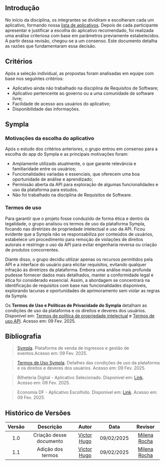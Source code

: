 ## Introdução

No início da disciplina, os integrantes se dividiram e escolheram cada um aplicativo, formando nossa [lista de aplicativos](https://requisitos-de-software.github.io/2024.2-Sympla/planejamento/aplicativo/). Depois de cada participante apresentar e justificar a escolha do aplicativo recomendado, foi realizada uma análise criteriosa com base em parâmetros previamente estabelecidos. A partir dessa revisão, chegou-se a um consenso. Este documento detalha as razões que fundamentaram essa decisão.

## Critérios

Após a seleção individual, as propostas foram analisadas em equipe com base nos seguintes critérios:

- Aplicativo ainda não trabalhado na disciplina de Requisitos de Software;
- Aplicativo pertencente ao governo ou a uma comunidade de software livre;
- Facilidade de acesso aos usuários do aplicativo;
- Disponibilidade das informações.

## Sympla

### Motivações da escolha do aplicativo
Após o estudo dos critérios anteriores, o grupo entrou em consenso para a escolha do app do Sympla e as principais motivações foram:

- Amplamente utilizado atualmente, o que garante relevância e familiaridade entre os usuários;
- Funcionalidades variadas e essenciais, que oferecem uma boa oportunidade de análise e aprendizado;
- Permissão aberta da API para exploração de algumas funcionalidades e uso da plataforma para estudos.
- Não foi trabalhado na disciplina de Requisitos de Software.

### Termos de uso
Para garantir que o projeto fosse conduzido de forma ética e dentro da legalidade, o grupo analisou os termos de uso da plataforma Sympla, focando nas diretrizes de propriedade intelectual e uso da API. Ficou evidente que a Sympla não se responsabiliza por conteúdos de usuários, estabelece um procedimento para remoção de violações de direitos autorais e restringe o uso da API para evitar engenharia reversa ou criação de produtos concorrentes.

Diante disso, o grupo decidiu utilizar apenas os recursos permitidos pela API e a interface do usuário para elicitar requisitos, evitando qualquer infração às diretrizes da plataforma. Embora uma análise mais profunda pudesse fornecer dados mais detalhados, manter a conformidade legal e ética foi considerado essencial. Assim, a abordagem se concentrará na identificação de requisitos com base nas funcionalidades disponíveis, explorando lacunas e oportunidades de aprimoramento sem violar as regras da Sympla.

Os **Termos de Uso e Políticas de Privacidade do Sympla** detalham as condições de uso da plataforma e os direitos e deveres dos usuários. Disponível em: [Termos de política de propriedade intelectual](https://termos-e-politicas.sympla.com.br/hc/pt-br/sections/360005978611-Pol%C3%ADtica-de-Propriedade-Intelectual) e [Termos de uso API](https://termos-e-politicas.sympla.com.br/hc/pt-br/sections/360005978591-Termos-de-Uso-API). Acesso em: 09 Fev. 2025.

## **Bibliografia**

> <a id="FRM1" href="#anchor_1"></a> [Sympla](https://www.sympla.com.br/). Plataforma de venda de ingressos e gestão de eventos.Acesso em: 09 Fev. 2025.

> <a id="FRM2" href="#anchor_2"></a> [Termos de Uso Sympla](https://termos-e-politicas.sympla.com.br/hc/pt-br). Detalhes das condições de uso da plataforma e os direitos e deveres dos usuários. Acesso em: 09 Fev. 2025.

> Bilheteria Digital - Aplicativo Selecionado. Disponível em: [Link](https://requisitos-de-software.github.io/2023.1-BilheteriaDigital/entrega-final/app-selecionado/). Acesso em: 09 Fev. 2025.
 
> Economia DF - Aplicativo Escolhido. Disponível em: [Link](https://requisitos-de-software.github.io/2023.2-Economia-DF/entrega%20final/app_escolhido/). Acesso em: 09 Fev. 2025.

## Histórico de Versões

| Versão |          Descrição              |     Autor      |      Data      |   Revisor     |
|:------:|:-------------------------------:|:--------------:|:--------------:|:-------------:|
|  1.0   | Criação desse documento | [Victor Hugo](https://github.com/VHbernardes) | 09/02/2025 | [Milena Rocha](https://github.com/MilenaFRocha)  |
|  1.1   | Adição dos termos | [Victor Hugo](https://github.com/VHbernardes) | 09/02/2025 | [Milena Rocha](https://github.com/MilenaFRocha) |

